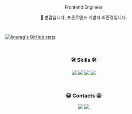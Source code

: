 <p align="center"> Frontend Engineer </p>
<p align="center">👋 반갑습니다, 프론트엔드 개발자 최준경입니다. </p>
<br>

[![Anurag's GitHub stats](https://github-readme-stats.vercel.app/api?username=choejoonkyung)](https://github.com/anuraghazra/github-readme-stats)

<br>

<h3 align="center">🛠 Skills 🛠</h3>
<p align="center">
  <img src="https://img.shields.io/badge/React-61DAFB?style=flat-square&logo=React&logoColor=black"/>
        <img src="https://img.shields.io/badge/TypeScript-3178C6?style=flat-square&logo=TypeScript&logoColor=white"/>
    <img src="https://img.shields.io/badge/Javascript-ffb13b?style=flat-square&logo=javascript&logoColor=white"/>
    <img src="https://img.shields.io/badge/css-1572B6?style=flat-square&logo=css3&logoColor=white"/>
</p>

<br>

<h3 align="center"> 😀 Contacts 😀 </h3>
<p align="center">
  <a href="https://varletc0nst.tistory.com"><img src="https://img.shields.io/badge/Blog-11B48A?style=flat-square&logo=Blogger&logoColor=white&link=https://varletc0nst.tistory.com"/></a>
  <a href="mailto:choejunkyung@gmail.com"><img src="https://img.shields.io/badge/Gmail-d14836?style=flat-square&logo=Gmail&logoColor=white&link=choejunkyung@gmail.com"/></a>
</p>
